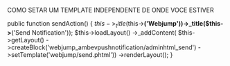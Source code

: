 COMO SETAR UM TEMPLATE INDEPENDENTE DE ONDE VOCE ESTIVER 

public function sendAction()
    {
        $this->_title($this->__('Webjump'))->_title($this->__('Send Notification'));
        $this->loadLayout()
            ->_addContent(
                $this->getLayout()
                    ->createBlock('webjump_ambevpushnotification/adminhtml_send')
                    ->setTemplate('webjump/send.phtml'))
            ->renderLayout();
    }
